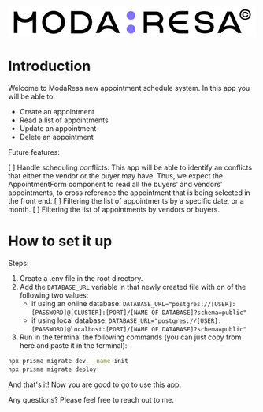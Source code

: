 ![logo](/public/assets/logo.webp)

# Introduction

Welcome to ModaResa new appointment schedule system. In this app you will be able to:

- Create an appointment
- Read a list of appointments
- Update an appointment
- Delete an appointment

Future features:

[ ] Handle scheduling conflicts: This app will be able to identify an conflicts that either the vendor or the buyer may have. Thus, we expect the AppointmentForm component to read all the buyers' and vendors' appointments, to cross reference the appointment that is being selected in the front end.
[ ] Filtering the list of appointments by a specific date, or a month.
[ ] Filtering the list of appointments by vendors or buyers.

# How to set it up

Steps:

1. Create a .env file in the root directory.
2. Add the `DATABASE_URL` variable in that newly created file with on of the following two values:
   - if using an online database:
     `DATABASE_URL="postgres://[USER]:[PASSWORD]@[CLUSTER]:[PORT]/[NAME OF DATABASE]?schema=public"`
   - if using local database:
     `DATABASE_URL="postgres://[USER]:[PASSWORD]@localhost:[PORT]/[NAME OF DATABASE]?schema=public"`
3. Run in the terminal the following commands (you can just copy from here and paste it in the terminal):

```bash
npx prisma migrate dev --name init
npx prisma migrate deploy
```

And that's it! Now you are good to go to use this app.

Any questions? Please feel free to reach out to me.
